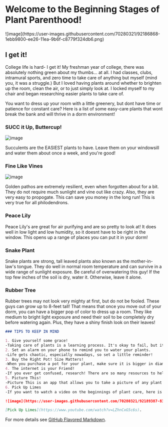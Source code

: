 <h1>Welcome to the Beginning Stages of Plant Parenthood!</h1>
![image](https://user-images.githubusercontent.com/70280321/92186868-1ebb9800-ee26-11ea-9b6f-c8779f324db6.png)

## I get it!

College life is hard- I get it! My freshman year of college, there was absolutely nothing green about my thumbs... at all. I had classes, clubs, intramural sports, and zero time to take care of anything but myself (mind you, it was a struggle.) But I loved having plants around whether to brighten up the room, clean the air, or to just simply look at. I locked myself to my chair and began researching easier plants to take care of.

You want to dress up your room with a little greenery, but dont have time or patience for constant care? Here is a list of some easy-care plants that wont break the bank and will thrive in a dorm environment!

### SUCC it Up, Buttercup!
![image](https://user-images.githubusercontent.com/70280321/92188645-2a5d8d80-ee2b-11ea-90e4-6293a90bc626.png)


Succulents are the EASIEST plants to have. Leave them on your windowsill and water them about once a week, and you're good!  

### Fine Like Vines
![image](https://user-images.githubusercontent.com/70280321/92192042-2a618b80-ee33-11ea-8207-5e3888760806.png)


Golden pathos are extremely resilient, even when forgotten about for a bit. They do not require much sunlight and vine out like crazy. Also, they are very easy to propogate. This can save you money in the long run! This is very true for all philodendrons.

### Peace Lily

Peace Lily's are great for air purifying and are so pretty to look at! It does well in low light and low humidity, so it doesnt have to be right in the window. This opens up a range of places you can put it in your dorm!

### Snake Plant

Snake plants are strong, tall leaved plants also known as the mother-in-law's tongue. They do well in normal room temperature and can survive in a wide range of sunlight exposure. Be careful of overwatering this guy! If the top few inches of the soil is dry, water it. Otherwise, leave it alone.

### Rubber Tree

Rubber trees may not look very mighty at first, but do not be fooled. These guys can grow up to 8-feet tall! That means that once you move out of your dorm, you can have a bigger pop of color to dress up a room. They like medium to bright light exposure and need their soil to be completely dry before watering again. Plus, they have a shiny finish look on their leaves!

```markdown
### TIPS TO KEEP IN MIND

1. Give yourself some grace!
-Taking care of plants is a learning process. It's okay to fail, but it's more important to keep trying! No one is perfect!
2. Set an alarm on your phone to remind you to water your plants.
-Life gets chaotic, especially nowadays, so set a little reminder!
3. Buy the Right Pot! Size Matters!
-When you purchase a pot for your plant, make sure it is bigger in diameter by at least a few inches. Leave room for the little guy to grow.
4. The internet is your Friend!
-If you ever get confused, research! There are so many resources to help you out. 
5. Picture This!
-Picture This is an app that allows you to take a picture of any plant and tells you all about it and how to take care of them! It's free on all devices!
6. Pick Up Limes
-If you want to watch a video on the beginnings of plant care, here is the link to one of my favorite vegan minimalist youtubers, Sadia. She is super knowledgable, experienced, and overall a great online mentor. Check her out!

![image](https://user-images.githubusercontent.com/70280321/92189387-8379f100-ee2c-11ea-814d-7f3b39b08b37.png)

[Pick Up Limes](https://www.youtube.com/watch?v=LZhnCxG5c6s).
```

For more details see [GitHub Flavored Markdown](https://guides.github.com/features/mastering-markdown/).

